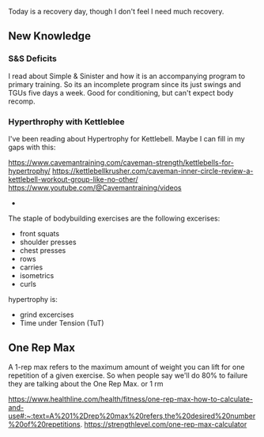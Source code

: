 Today is a recovery day, though I don't feel I need much recovery.

## New Knowledge

### S&S Deficits
I read about Simple & Sinister and how it is an accompanying program to primary training.
So its an incomplete program since its just swings and TGUs five days a week.
Good for conditioning, but can't expect body recomp.

### Hyperthrophy with Kettleblee

I've been reading about Hypertrophy for Kettlebell.
Maybe I can fill in my gaps with this:

https://www.cavemantraining.com/caveman-strength/kettlebells-for-hypertrophy/
https://kettlebellkrusher.com/caveman-inner-circle-review-a-kettlebell-workout-group-like-no-other/
https://www.youtube.com/@Cavemantraining/videos

- 
The staple of bodybuilding exercises are the following excerises:

- front squats
- shoulder presses
- chest presses
- rows
- carries
- isometrics
- curls

hypertrophy is:
- grind excercises
- Time under Tension (TuT)

## One Rep Max

A 1-rep max refers to the maximum amount of weight you can lift for one repetition of a given exercise.
So when people say we'll do 80% to failure they are talking about the One Rep Max. or 1 rm

https://www.healthline.com/health/fitness/one-rep-max-how-to-calculate-and-use#:~:text=A%201%2Drep%20max%20refers,the%20desired%20number%20of%20repetitions.
https://strengthlevel.com/one-rep-max-calculator